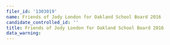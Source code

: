 ```yaml
---
filer_id: '1303019'
name: Friends of Jody London for Oakland School Board 2016
candidate_controlled_id: ''
title: Friends of Jody London for Oakland School Board 2016
data_warning: 
---
```


